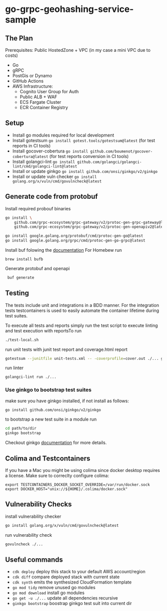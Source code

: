 # go-grpc-geohashing-service-sample

## The Plan

Prerequisites: Public HostedZone + VPC (in my case a mini VPC due to costs)

* Go
* gRPC
* PostGis or Dynamo
* GitHub Actions
* AWS Infrastructure:
    * Cognito User Group for Auth
    * Public ALB + WAF
    * ECS Fargate Cluster
    * ECR Container Registry

## Setup
* Install go modules required for local development
* Install gotestsum `go install gotest.tools/gotestsum@latest` (for test reports in CI tools)
* Install gocover-cobertura `go install github.com/boumenot/gocover-cobertura@latest` (for test reports conversion in CI tools)
* Install golangci-lint `go install github.com/golangci/golangci-lint/cmd/golangci-lint@latest` 
* Install or update ginkgo `go install github.com/onsi/ginkgo/v2/ginkgo`
* Install or update vuln checker `go install golang.org/x/vuln/cmd/govulncheck@latest`


## Generate code from protobuf

Install required probouf binaries
```bash
go install \
    github.com/grpc-ecosystem/grpc-gateway/v2/protoc-gen-grpc-gateway@latest \
    github.com/grpc-ecosystem/grpc-gateway/v2/protoc-gen-openapiv2@latest \

go install google.golang.org/protobuf/cmd/protoc-gen-go@latest
go install google.golang.org/grpc/cmd/protoc-gen-go-grpc@latest
```

Install buf folowing the [documentation](https://buf.build/docs/installation)
For Homebew run 
```
brew install bufb
```

Generate protobuf and openapi
```bash
 buf generate
```

## Testing

The tests include unit and integrations in a BDD manner.
For the integration tests testcontainers is used to easily automate the container lifetime during test suites.

To execute all tests and reports simply run the test script to execute linting and test execution with reportsTo run
```bash
./test-local.sh
```

run unit tests with junit test report and coverage.html report

```bash
gotestsum --junitfile unit-tests.xml -- -coverprofile=cover.out ./... go tool cover -html=cover.out -o coverage.html
```

run linter
````bash
golangci-lint run ./...
````

### Use ginkgo to bootstrap test suites

make sure you have ginkgo installed, if not install as follows: 
```bash
go install github.com/onsi/ginkgo/v2/ginkgo
```

to bootstrap a new test suite in a module run 
```bash
cd path/to/dir
ginkgo bootstrap
```

Checkout ginkgo [documentation](https://onsi.github.io/ginkgo/) for more details.

## Colima and Testcontainers

If you have a Mac you might be using colima since docker desktop requires a license.
Make sure to correclty configure colima:

```
export TESTCONTAINERS_DOCKER_SOCKET_OVERRIDE=/var/run/docker.sock
export DOCKER_HOST="unix://${HOME}/.colima/docker.sock"
```


## Vulnerability Checks

install vulnerability checker 
```bash 
go install golang.org/x/vuln/cmd/govulncheck@latest
```

run vulnerability check

````bash 
govulncheck ./...
````

## Useful commands

* `cdk deploy`          deploy this stack to your default AWS account/region
* `cdk diff`            compare deployed stack with current state
* `cdk synth`           emits the synthesized CloudFormation template
* `go mod tidy`         remove unused go modules
* `go mod download`     install go modules
* `go get -u ./...`     update all dependencies recursive 
* `ginkgo bootstrap`    boostrap ginkgo test suit into current dir